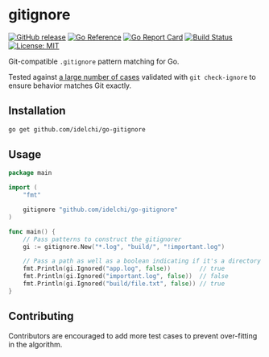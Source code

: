 # gitignore

[![GitHub release](https://img.shields.io/github/v/release/idelchi/go-gitignore)](https://github.com/idelchi/go-gitignore/releases)
[![Go Reference](https://pkg.go.dev/badge/github.com/idelchi/go-gitignore.svg)](https://pkg.go.dev/github.com/idelchi/go-gitignore)
[![Go Report Card](https://goreportcard.com/badge/github.com/idelchi/go-gitignore)](https://goreportcard.com/report/github.com/idelchi/go-gitignore)
[![Build Status](https://github.com/idelchi/go-gitignore/actions/workflows/github-actions.yml/badge.svg)](https://github.com/idelchi/go-gitignore/actions/workflows/github-actions.yml/badge.svg)
[![License: MIT](https://img.shields.io/badge/License-MIT-yellow.svg)](https://opensource.org/licenses/MIT)

Git-compatible `.gitignore` pattern matching for Go.

Tested against [a large number of cases](./tests) validated with `git check-ignore` to ensure behavior matches Git exactly.

## Installation

```bash
go get github.com/idelchi/go-gitignore
```

## Usage

```go
package main

import (
    "fmt"

    gitignore "github.com/idelchi/go-gitignore"
)

func main() {
    // Pass patterns to construct the gitignorer
    gi := gitignore.New("*.log", "build/", "!important.log")

    // Pass a path as well as a boolean indicating if it's a directory or not
    fmt.Println(gi.Ignored("app.log", false))        // true
    fmt.Println(gi.Ignored("important.log", false))  // false
    fmt.Println(gi.Ignored("build/file.txt", false)) // true
}
```

## Contributing

Contributors are encouraged to add more test cases to prevent over-fitting in the algorithm.
